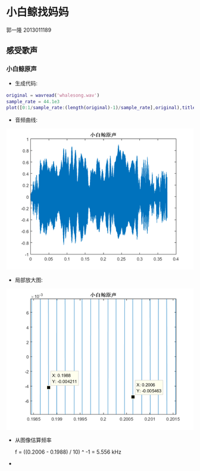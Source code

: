 # 小白鲸找妈妈

郭一隆 2013011189

## 感受歌声

### 小白鲸原声

+ 生成代码:

```m
original = wavread('whalesong.wav')
sample_rate = 44.1e3
plot([0:1/sample_rate:(length(original)-1)/sample_rate],original),title('小白鲸原声')
```

+ 音频曲线:

![小白鲸原声](pic/OriginalWave.png)

+ 局部放大图:

![原声局部放大](pic/OriginalWaveZoomIn.png)
- 从图像估算频率

    f = ((0.2006 - 0.1988) / 10) ^ -1 = 5.556 kHz

- 